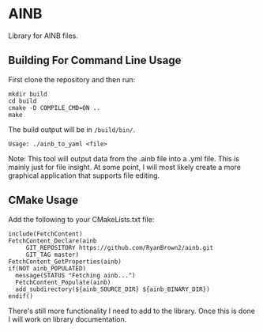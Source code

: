 # AINB
Library for AINB files.

## Building For Command Line Usage
First clone the repository and then run:
```
mkdir build
cd build
cmake -D COMPILE_CMD=ON ..
make
```
The build output will be in `/build/bin/`.
```
Usage: ./ainb_to_yaml <file>
```

Note: This tool will output data from the .ainb file into a .yml file. This is mainly just for file insight. At some point, I will most likely create a more graphical application that supports file editing.

## CMake Usage
Add the following to your CMakeLists.txt file:
```
include(FetchContent)
FetchContent_Declare(ainb
	 GIT_REPOSITORY https://github.com/RyanBrown2/ainb.git
	 GIT_TAG master)
FetchContent_GetProperties(ainb)
if(NOT ainb_POPULATED)
  message(STATUS "Fetching ainb...")
  FetchContent_Populate(ainb)
  add_subdirectory(${ainb_SOURCE_DIR} ${ainb_BINARY_DIR})
endif()
```

There's still more functionality I need to add to the library. Once this is done I will work on library documentation.
